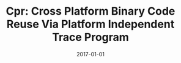---
title: "Cpr: Cross Platform Binary Code Reuse Via Platform Independent Trace Program"
date: 2017-01-01
venue: "Proceedings of the 26th ACM SIGSOFT International Symposium on Software Testing and Analysis, Santa Barbara, CA, USA, July 10 - 14, 2017"
paperurl: https://doi.org/10.1145/3092703.3092707
authors: "Yonghwi Kwon, Weihang Wang, Yunhui Zheng, Xiangyu Zhang and Dongyan Xu"
awards: ""
---